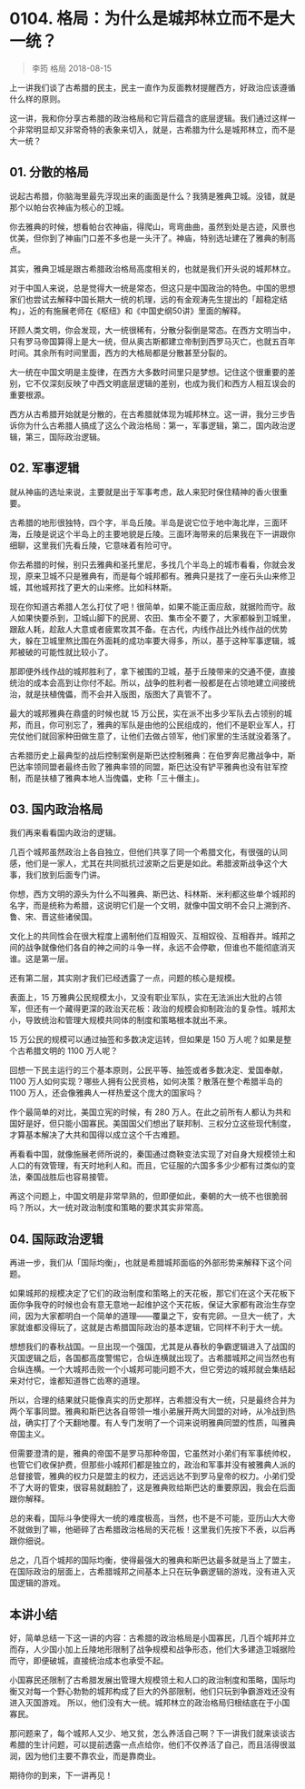 # 0104. 格局：为什么是城邦林立而不是大一统？
> 李筠 格局
2018-08-15

上一讲我们谈了古希腊的民主，民主一直作为反面教材提醒西方，好政治应该遵循什么样的原则。

这一讲，我和你分享古希腊的政治格局和它背后蕴含的底层逻辑。我们通过这样一个非常明显却又非常奇特的表象来切入，就是，古希腊为什么是城邦林立，而不是大一统？

## 01. 分散的格局

说起古希腊，你脑海里最先浮现出来的画面是什么？我猜是雅典卫城。没错，就是那个以帕台农神庙为核心的卫城。

你去雅典的时候，想看帕台农神庙，得爬山，弯弯曲曲，虽然到处是古迹，风景也优美，但你到了神庙门口差不多也是一头汗了。神庙，特别选址建在了雅典的制高点。

其实，雅典卫城是跟古希腊政治格局高度相关的，也就是我们开头说的城邦林立。

对于中国人来说，总是觉得大一统是常态，但这只是中国政治的特色。中国的思想家们也尝试去解释中国长期大一统的机理，远的有金观涛先生提出的「超稳定结构」，近的有施展老师在《枢纽》和《中国史纲50讲》里面的解释。

环顾人类文明，你会发现，大一统很稀有，分散分裂倒是常态。在西方文明当中，只有罗马帝国算得上是大一统，但从奥古斯都建立帝制到西罗马灭亡，也就五百年时间。其余所有时间里面，西方的大格局都是分散甚至分裂的。

大一统在中国文明是主旋律，在西方大多数时间里只是梦想。记住这个很重要的差别，它不仅深刻反映了中西文明底层逻辑的差别，也成为我们和西方人相互误会的重要根源。

西方从古希腊开始就是分散的，在古希腊就体现为城邦林立。这一讲，我分三步告诉你为什么古希腊人搞成了这么个政治格局：第一，军事逻辑，第二，国内政治逻辑，第三，国际政治逻辑。

## 02. 军事逻辑

就从神庙的选址来说，主要就是出于军事考虑，敌人来犯时保住精神的香火很重要。

古希腊的地形很独特，四个字，半岛丘陵。半岛是说它位于地中海北岸，三面环海，丘陵是说这个半岛上的主要地貌是丘陵。三面环海带来的后果我在下一讲跟你细聊，这里我们先看丘陵，它意味着有险可守。

你去希腊的时候，别只去雅典和圣托里尼，多找几个半岛上的城市看看，你就会发现，原来卫城不只是雅典有，而是每个城邦都有。雅典只是找了一座石头山来修卫城，其他城邦找了更大的山来修。比如科林斯。

现在你知道古希腊人怎么打仗了吧！很简单，如果不能正面应敌，就据险而守。敌人如果快要杀到，卫城山脚下的民房、农田、集市全不要了，大家都躲到卫城里，跟敌人耗，趁敌人大意或者疲累攻其不备。在古代，内线作战比外线作战的优势大，躲在卫城里熬比围在外面耗的成功率要大得多，所以，基于这种军事逻辑，城邦被破的可能性就比较小了。

那即便外线作战的城邦胜利了，拿下被围的卫城，基于丘陵带来的交通不便，直接统治的成本会高到让你付不起。所以，战争的胜利者一般都是在占领地建立间接统治，就是扶植傀儡，而不会并入版图，版图大了真管不了。

最大的城邦雅典在鼎盛的时候也就 15 万公民，实在派不出多少军队去占领别的城邦，而且，你可别忘了，雅典的军队是由他的公民组成的，他们不是职业军人，打完仗他们就回家种田做生意了，让他们去做占领军，他们家里的生活就没着落了。

古希腊历史上最典型的战后控制案例是斯巴达控制雅典：在伯罗奔尼撒战争中，斯巴达率领同盟者最终击败了雅典率领的同盟，斯巴达没有铲平雅典也没有驻军控制，而是扶植了雅典本地人当傀儡，史称「三十僭主」。

## 03. 国内政治格局

我们再来看看国内政治的逻辑。

几百个城邦虽然政治上各自独立，但他们共享了同一个希腊文化，有很强的认同感，他们是一家人，尤其在共同抵抗过波斯之后更是如此。希腊波斯战争这个大事，我们放到后面专门讲。

你想，西方文明的源头为什么不叫雅典、斯巴达、科林斯、米利都这些单个城邦的名字，而是统称为希腊，这说明它们是一个文明，就像中国文明不会只上溯到齐、鲁、宋、晋这些诸侯国。

文化上的共同性会在很大程度上遏制他们互相毁灭、互相奴役、互相吞并。城邦之间的战争就像他们各自的神之间的斗争一样，永远不会停歇，但谁也不能彻底消灭谁。这是第一层。

还有第二层，其实刚才我们已经透露了一点，问题的核心是规模。

表面上，15 万雅典公民规模太小，又没有职业军队，实在无法派出大批的占领军，但还有一个藏得更深的政治天花板：政治的规模会抑制政治的复杂性。城邦太小，导致统治和管理大规模共同体的制度和策略根本就出不来。 

15 万公民的规模可以通过抽签和多数决定运转，但如果是 150 万人呢？如果是整个古希腊文明的 1100 万人呢？

回想一下民主运行的三个基本原则，公民平等、抽签或者多数决定、爱国奉献，1100 万人如何实现？哪些人拥有公民资格，如何决策？散落在整个希腊半岛的 1100 万人，还会像雅典人一样热爱这个庞大的国家吗？

作个最简单的对比，美国立宪的时候，有 280 万人。在此之前所有人都认为共和国好是好，但只能小国寡民。美国国父们想出了联邦制、三权分立这些现代制度，才算基本解决了大共和国得以成立这个千古难题。

再看看中国，就像施展老师所说的，秦国通过商鞅变法实现了对自身大规模领土和人口的有效管理，有天时地利人和。而且，它征服的六国多多少少都有过类似的变法，秦国战胜后也容易接管。

再这个问题上，中国文明是非常早熟的，但即便如此，秦朝的大一统不也很脆弱吗？所以，大一统对政治制度和策略的要求其实非常高。

## 04. 国际政治逻辑

再进一步，我们从「国际均衡」，也就是希腊城邦面临的外部形势来解释下这个问题。

如果城邦的规模决定了它们的政治制度和策略上的天花板，那它们在这个天花板下面你争我夺的时候也会有意无意地一起维护这个天花板，保证大家都有政治生存空间，因为大家都明白一个简单的道理——覆巢之下，安有完卵。一旦大一统了，大家就谁都没得玩了，这就是古希腊国际政治的基本逻辑，它同样不利于大一统。

想想我们的春秋战国。一旦出现一个强国，尤其是从春秋的争霸逻辑进入了战国的灭国逻辑之后，各国都高度警惕它，合纵连横就出现了。古希腊城邦之间当然也有合纵连横。一个大城邦击败一个小城邦可能问题不大，但它旁边的城邦就会集结起来对付它，谁都知道唇亡齿寒的道理。

所以，合理的结果就只能像真实的历史那样，古希腊没有大一统，只是最终合并为两个军事同盟。雅典和斯巴达各自带领一堆小弟展开两大同盟的对峙，从冷战到热战，确实打了个天翻地覆。有人专门发明了一个词来说明雅典同盟的性质，叫雅典帝国主义。

但需要澄清的是，雅典的帝国不是罗马那种帝国，它虽然对小弟们有军事统帅权，也管它们收保护费，但那些小城邦们都是独立的，政治和军事并没有被雅典人派的总督接管，雅典的权力只是盟主的权力，还远远达不到罗马皇帝的权力。小弟们受不了大哥的管束，很容易就翻脸了，这是雅典败给斯巴达的重要原因，我会在后面跟你解释。

总的来看，国际斗争使得大一统的难度极高，当然，也不是不可能，亚历山大大帝不就做到了嘛，他砸碎了古希腊政治格局的天花板！这里我们先按下不表，以后再跟你细说。

总之，几百个城邦的国际均衡，使得最强大的雅典和斯巴达最多就是当上了盟主，在国际政治的层面上，古希腊城邦之间基本上只在玩争霸逻辑的游戏，没有进入灭国逻辑的游戏。

## 本讲小结

好，简单总结一下这一讲的内容：古希腊的政治格局是小国寡民，几百个城邦并立而存，人少国小加上丘陵地形限制了战争规模和战争形态，他们大多建造卫城据险而守，即便破城，直接统治成本也承受不起。

小国寡民还限制了古希腊发展出管理大规模领土和人口的政治制度和策略，国际均衡又对每一个野心勃勃的城邦构成了巨大的外部限制，他们只玩到争霸游戏还没有进入灭国游戏。 所以，他们没有大一统。城邦林立的政治格局归根结底在于小国寡民。

那问题来了，每个城邦人又少、地又贫，怎么养活自己啊？下一讲我们就来谈谈古希腊的生计问题，可以提前透露一点点给你，他们不仅养活了自己，而且活得很滋润，因为他们主要不靠农业，而是靠商业。

期待你的到来，下一讲再见！


